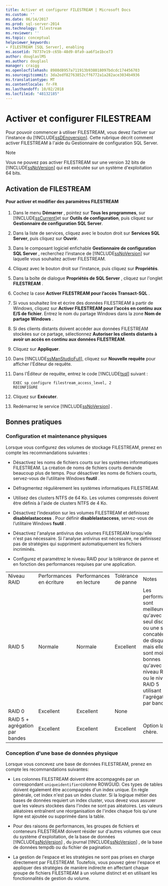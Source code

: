 ```yaml
---
title: Activer et configurer FILESTREAM | Microsoft Docs
ms.custom: ''
ms.date: 06/14/2017
ms.prod: sql-server-2014
ms.technology: filestream
ms.reviewer: ''
ms.topic: conceptual
helpviewer_keywords:
- FILESTREAM [SQL Server], enabling
ms.assetid: 78737e19-c65b-48d9-8fa9-aa6f1e1bce73
author: douglaslMS
ms.author: douglasl
manager: craigg
ms.openlocfilehash: 8980d8957a711913b938018097bdcdc174456703
ms.sourcegitcommit: 3da2edf82763852cff6772a1a282ace3034b4936
ms.translationtype: MT
ms.contentlocale: fr-FR
ms.lasthandoff: 10/02/2018
ms.locfileid: "48132185"
---
```

# <a name="enable-and-configure-filestream"></a>Activer et configurer FILESTREAM
  Pour pouvoir commencer à utiliser FILESTREAM, vous devez l’activer sur l’instance du [!INCLUDE[ssDEnoversion](../../includes/ssdenoversion-md.md)]. Cette rubrique décrit comment activer FILESTREAM à l'aide du Gestionnaire de configuration SQL Server.  
  
> [!NOTE]  
>  Vous ne pouvez pas activer FILESTREAM sur une version 32 bits de [!INCLUDE[ssNoVersion](../../includes/ssnoversion-md.md)] qui est exécutée sur un système d'exploitation 64 bits.  
  
##  <a name="enabling"></a> Activation de FILESTREAM  
  
#### <a name="to-enable-and-change-filestream-settings"></a>Pour activer et modifier des paramètres FILESTREAM  
  
1.  Dans le menu **Démarrer** , pointez sur **Tous les programmes**, sur [!INCLUDE[ssCurrent](../../includes/sscurrent-md.md)]et sur **Outils de configuration**, puis cliquez sur **Gestionnaire de configuration SQL Server**.  
  
2.  Dans la liste de services, cliquez avec le bouton droit sur **Services SQL Server**, puis cliquez sur **Ouvrir**.  
  
3.  Dans le composant logiciel enfichable **Gestionnaire de configuration SQL Server** , recherchez l’instance de [!INCLUDE[ssNoVersion](../../includes/ssnoversion-md.md)] sur laquelle vous souhaitez activer FILESTREAM.  
  
4.  Cliquez avec le bouton droit sur l’instance, puis cliquez sur **Propriétés**.  
  
5.  Dans la boîte de dialogue **Propriétés de SQL Server** , cliquez sur l'onglet **FILESTREAM** .  
  
6.  Cochez la case **Activer FILESTREAM pour l’accès Transact-SQL** .  
  
7.  Si vous souhaitez lire et écrire des données FILESTREAM à partir de Windows, cliquez sur **Activer FILESTREAM pour l’accès en continu aux E/S de fichier**. Entrez le nom du partage Windows dans la zone **Nom de partage Windows** .  
  
8.  Si des clients distants doivent accéder aux données FILESTREAM stockées sur ce partage, sélectionnez **Autoriser les clients distants à avoir un accès en continu aux données FILESTREAM**.  
  
9. Cliquez sur **Appliquer**.  
  
10. Dans [!INCLUDE[ssManStudioFull](../../includes/ssmanstudiofull-md.md)], cliquez sur **Nouvelle requête** pour afficher l'Éditeur de requête.  
  
11. Dans l'Éditeur de requête, entrez le code [!INCLUDE[tsql](../../includes/tsql-md.md)] suivant :  
  
    ```tsql  
    EXEC sp_configure filestream_access_level, 2  
    RECONFIGURE  
    ```  
  
12. Cliquez sur **Exécuter**.  
  
13. Redémarrez le service [!INCLUDE[ssNoVersion](../../includes/ssnoversion-md.md)] .  
  

  
##  <a name="best"></a> Bonnes pratiques  
  
###  <a name="config"></a> Configuration et maintenance physiques  
 Lorsque vous configurez des volumes de stockage FILESTREAM, prenez en compte les recommandations suivantes :  
  
-   Désactivez les noms de fichiers courts sur les systèmes informatiques FILESTREAM. La création de noms de fichiers courts demande beaucoup plus de temps. Pour désactiver les noms de fichiers courts, servez-vous de l’utilitaire Windows **fsutil** .  
  
-   Défragmentez régulièrement les systèmes informatiques FILESTREAM.  
  
-   Utilisez des clusters NTFS de 64 Ko. Les volumes compressés doivent être définis à l'aide de clusters NTFS de 4 Ko.  
  
-   Désactivez l’indexation sur les volumes FILESTREAM et définissez **disablelastaccess** . Pour définir **disablelastaccess**, servez-vous de l’utilitaire Windows **fsutil** .  
  
-   Désactivez l'analyse antivirus des volumes FILESTREAM lorsqu'elle n'est pas nécessaire. Si l'analyse antivirus est nécessaire, ne définissez pas de stratégies qui suppriment automatiquement les fichiers incriminés.  
  
-   Configurez et paramétrez le niveau RAID pour la tolérance de panne et en fonction des performances requises par une application.  
  
||||||  
|-|-|-|-|-|  
|Niveau RAID|Performances en écriture|Performances en lecture|Tolérance de panne|Notes|  
|RAID 5|Normale|Normale|Excellent|Les performances sont meilleures qu'avec un seul disque ou une simple concaténation de disques, mais elles sont moins bonnes qu'avec le niveau RAID 0 ou le niveau RAID 5 utilisant l'agrégation par bandes.|  
|RAID 0|Excellent|Excellent|None||  
|RAID 5 + agrégation par bandes|Excellent|Excellent|Excellent|Option la plus chère.|  
  

  
###  <a name="database"></a> Conception d'une base de données physique  
 Lorsque vous concevez une base de données FILESTREAM, prenez en compte les recommandations suivantes:  
  
-   Les colonnes FILESTREAM doivent être accompagnés par un correspondant `uniqueidentifier`colonne ROWGUID. Ces types de tables doivent également être accompagnés d'un index unique. En règle générale, cet index n'est pas un index cluster. Si la logique métier des bases de données requiert un index cluster, vous devez vous assurer que les valeurs stockées dans l'index ne sont pas aléatoires. Les valeurs aléatoires entraînent une réorganisation de l'index chaque fois qu'une ligne est ajoutée ou supprimée dans la table.  
  
-   Pour des raisons de performances, les groupes de fichiers et conteneurs FILESTREAM doivent résider sur d'autres volumes que ceux du système d'exploitation, de la base de données [!INCLUDE[ssNoVersion](../../includes/ssnoversion-md.md)] , du journal [!INCLUDE[ssNoVersion](../../includes/ssnoversion-md.md)] , de la base de données tempdb ou du fichier de pagination.  
  
-   La gestion de l'espace et les stratégies ne sont pas prises en charge directement par FILESTREAM. Toutefois, vous pouvez gérer l'espace et appliquer des stratégies de manière indirecte en affectant chaque groupe de fichiers FILESTREAM à un volume distinct et en utilisant les fonctionnalités de gestion du volume.  
  
  
